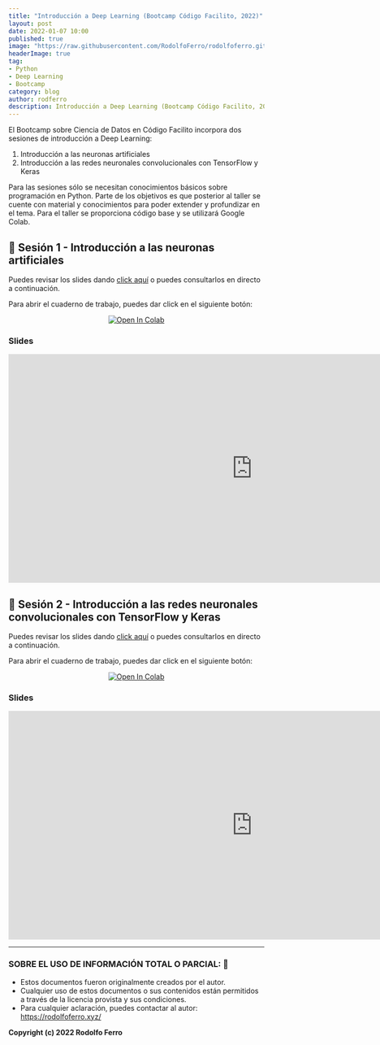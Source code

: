 ```yaml
---
title: "Introducción a Deep Learning (Bootcamp Código Facilito, 2022)"
layout: post
date: 2022-01-07 10:00
published: true
image: "https://raw.githubusercontent.com/RodolfoFerro/rodolfoferro.github.io/master/assets/images/banner.png"
headerImage: true
tag:
- Python
- Deep Learning
- Bootcamp
category: blog
author: rodferro
description: Introducción a Deep Learning (Bootcamp Código Facilito, 2022)
---
```


El Bootcamp sobre Ciencia de Datos en Código Facilito incorpora dos sesiones de introducción a Deep Learning:

1. Introducción a las neuronas artificiales
2. Introducción a las redes neuronales convolucionales con TensorFlow y Keras

Para las sesiones sólo se necesitan conocimientos básicos sobre programación en Python. Parte de los objetivos es que posterior al taller se cuente con material y conocimientos para poder extender y profundizar en el tema. Para el taller se proporciona código base y se utilizará Google Colab.


## 👾 Sesión 1 - Introducción a las neuronas artificiales

Puedes revisar los slides dando [click aquí](https://docs.google.com/presentation/d/e/2PACX-1vQnOXco8jfJOSsHZo4ZWU70O7PWzGsg5lNbkWhweFuWe64nlHs5YF9sIpirSOcsDgC19eti-ZfF91Gr/pub?start=false&loop=false&delayms=3000) o puedes consultarlos en directo a continuación.

Para abrir el cuaderno de trabajo, puedes dar click en el siguiente botón:

<center>
  <a href="https://colab.research.google.com/gist/RodolfoFerro/ca99594981c3b60a6f49ee8b172a1d63/introducci-n-a-las-neuronas-artificiales.ipynb" target="_blank">
    <img src="https://camo.githubusercontent.com/52feade06f2fecbf006889a904d221e6a730c194/68747470733a2f2f636f6c61622e72657365617263682e676f6f676c652e636f6d2f6173736574732f636f6c61622d62616467652e737667" alt="Open In Colab" data-canonical-src="https://colab.research.google.com/assets/colab-badge.svg">
  </a>
</center>

### Slides

<iframe src="https://docs.google.com/presentation/d/e/2PACX-1vQnOXco8jfJOSsHZo4ZWU70O7PWzGsg5lNbkWhweFuWe64nlHs5YF9sIpirSOcsDgC19eti-ZfF91Gr/embed?start=false&loop=false&delayms=3000" frameborder="0" width="960" height="450" allowfullscreen="true" mozallowfullscreen="true" webkitallowfullscreen="true"></iframe>

## 👾 Sesión 2 - Introducción a las redes neuronales convolucionales con TensorFlow y Keras


Puedes revisar los slides dando [click aquí](https://docs.google.com/presentation/d/e/2PACX-1vSPW0Xs_TkerMpJReReGEzao1lXzp_r0e6MAdDx1yo6K4Vgeca5N7Sc5eTKSILvqh3NjbSqgL1JgIwc/pub?start=false&loop=false&delayms=3000) o puedes consultarlos en directo a continuación.

Para abrir el cuaderno de trabajo, puedes dar click en el siguiente botón:

<center>
  <a href="https://colab.research.google.com/gist/RodolfoFerro/b9d1ed80179bd3ed949f96706c6b7b46/introducci-n-a-las-redes-neuronales-convolucionales-con-tensorflow-y-keras.ipynb" target="_blank">
    <img src="https://camo.githubusercontent.com/52feade06f2fecbf006889a904d221e6a730c194/68747470733a2f2f636f6c61622e72657365617263682e676f6f676c652e636f6d2f6173736574732f636f6c61622d62616467652e737667" alt="Open In Colab" data-canonical-src="https://colab.research.google.com/assets/colab-badge.svg">
  </a>
</center>

### Slides

<iframe src="https://docs.google.com/presentation/d/e/2PACX-1vSPW0Xs_TkerMpJReReGEzao1lXzp_r0e6MAdDx1yo6K4Vgeca5N7Sc5eTKSILvqh3NjbSqgL1JgIwc/embed?start=false&loop=false&delayms=3000" frameborder="0" width="960" height="450" allowfullscreen="true" mozallowfullscreen="true" webkitallowfullscreen="true"></iframe>

***

### SOBRE EL USO DE INFORMACIÓN TOTAL O PARCIAL: 🔐
* Estos documentos fueron originalmente creados por el autor.
* Cualquier uso de estos documentos o sus contenidos están permitidos a través de la licencia provista y sus condiciones.
* Para cualquier aclaración, puedes contactar al autor: https://rodolfoferro.xyz/

**Copyright (c) 2022 Rodolfo Ferro**
